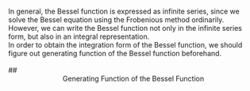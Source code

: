 <br/>
In general, the Bessel function is expressed as infinite series, since we solve the Bessel equation using the Frobenious method ordinarily. <br/>
However, we can write the Bessel function not only in the infinite series form, but also in an integral representation. <br/>
In order to obtain the integration form of the Bessel function, we should figure out generating function of the Bessel function beforehand.
<br/>
<br/>
## <center> Generating Function of the Bessel Function </center> 
<br/>


